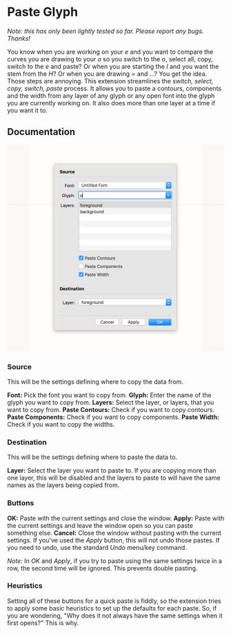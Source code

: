 # Paste Glyph

*Note: this has only been lightly tested so far. Please report any bugs. Thanks!*

You know when you are working on your *e* and you want to compare the curves you are drawing to your *o* so you switch to the *o*, select all, copy, switch to the *e* and paste? Or when you are starting the *I* and you want the stem from the *H*? Or when you are drawing *=* and …? You get the idea. Those steps are annoying. This extension streamlines the *switch, select, copy, switch, paste* process. It allows you to paste a contours, components and the width from any layer of any glyph or any open font into the glyph you are currently working on. It also does more than one layer at a time if you want it to.

## Documentation

![The Fancy Interface](interface.png)

### Source

This will be the settings defining where to copy the data from.

**Font:** Pick the font you want to copy from.
**Glyph:** Enter the name of the glyph you want to copy from.
**Layers:** Select the layer, or layers, that you want to copy from.
**Paste Contours:** Check if you want to copy contours.
**Paste Components:** Check if you want to copy components.
**Paste Width:** Check if you want to copy the widths.

### Destination

This will be the settings defining where to paste the data to.

**Layer:** Select the layer you want to paste to. If you are copying more than one layer, this will be disabled and the layers to paste to will have the same names as the layers being copied from.

### Buttons

**OK:** Paste with the current settings and close the window.
**Apply:** Paste with the current settings and leave the window open so you can paste something else.
**Cancel:** Close the window without pasting with the current settings. If you've used the *Apply* button, this will not undo those pastes. If you need to undo, use the standard *Undo* menu/key command.

*Note:* In *OK* and *Apply*, if you try to paste using the same settings twice in a row, the second time will be ignored. This prevents double pasting.

### Heuristics

Setting all of these buttons for a quick paste is fiddly, so the extension tries to apply some basic heuristics to set up the defaults for each paste. So, if you are wondering, "Why does it not always have the same settings when it first opens?" This is why.
